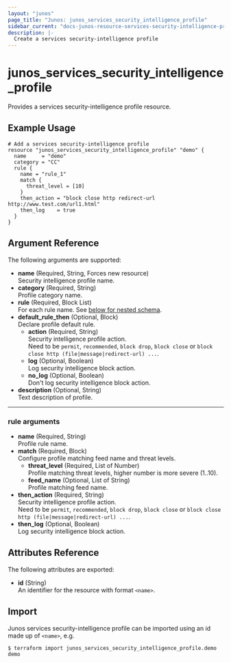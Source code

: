 ```yaml
---
layout: "junos"
page_title: "Junos: junos_services_security_intelligence_profile"
sidebar_current: "docs-junos-resource-services-security-intelligence-profile"
description: |-
  Create a services security-intelligence profile
---
```


# junos_services_security_intelligence_profile

Provides a services security-intelligence profile resource.

## Example Usage

```hcl
# Add a services security-intelligence profile
resource "junos_services_security_intelligence_profile" "demo" {
  name     = "demo"
  category = "CC"
  rule {
    name = "rule_1"
    match {
      threat_level = [10]
    }
    then_action = "block close http redirect-url http://www.test.com/url1.html"
    then_log    = true
  }
}
```

## Argument Reference

The following arguments are supported:

- **name** (Required, String, Forces new resource)  
  Security intelligence profile name.
- **category** (Required, String)  
  Profile category name.
- **rule** (Required, Block List)  
  For each rule name.
  See [below for nested schema](#rule-arguments).
- **default_rule_then** (Optional, Block)  
  Declare profile default rule.
  - **action** (Required, String)  
    Security intelligence profile action.  
    Need to be `permit`, `recommended`, `block drop`, `block close` or
    `block close http (file|message|redirect-url) ...`.
  - **log** (Optional, Boolean)  
    Log security intelligence block action.
  - **no_log** (Optional, Boolean)  
    Don't log security intelligence block action.
- **description** (Optional, String)  
  Text description of profile.

---

### rule arguments

- **name** (Required, String)  
  Profile rule name.
- **match** (Required, Block)  
  Configure profile matching feed name and threat levels.
  - **threat_level** (Required, List of Number)  
    Profile matching threat levels, higher number is more severe (1..10).
  - **feed_name** (Optional, List of String)  
    Profile matching feed name.
- **then_action** (Required, String)  
  Security intelligence profile action.  
  Need to be `permit`, `recommended`, `block drop`, `block close` or
  `block close http (file|message|redirect-url) ...`.
- **then_log** (Optional, Boolean)  
  Log security intelligence block action.

## Attributes Reference

The following attributes are exported:

- **id** (String)  
  An identifier for the resource with format `<name>`.

## Import

Junos services security-intelligence profile can be imported using an id made up of `<name>`, e.g.

```shell
$ terraform import junos_services_security_intelligence_profile.demo demo
```
